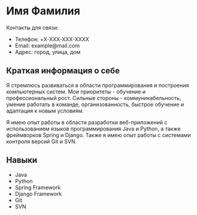 <!DOCTYPE html>
<html lang="en">
  <head>
    <meta charset="UTF-8">
    <title>Резюме - Имя Фамилия</title>
  </head>
  <body>
    <h1>Имя Фамилия</h1>
    <p>Контакты для связи:</p>
    <ul>
      <li>Телефон: +X-XXX-XXX-XXXX</li>
      <li>Email: example@mail.com</li>
      <li>Адрес: город, улица, дом</li>
    </ul>
    <h2>Краткая информация о себе</h2>
    <p>Я стремлюсь развиваться в области программирования и построения компьютерных систем. Мои приоритеты - обучение и профессиональный рост. Сильные стороны - коммуникабельность, умение работать в команде, организованность, быстрое обучение и адаптация к новым условиям.</p>
    <p>Я имею опыт работы в области разработки веб-приложений с использованием языков программирования Java и Python, а также фреймворков Spring и Django. Также я имею опыт работы с системами контроля версий Git и SVN.</p>
    <h2>Навыки</h2>
    <ul>
      <li>Java</li>
      <li>Python</li>
      <li>Spring Framework</li>
      <li>Django Framework</li>
      <li>Git</li>
      <li>SVN</li>
    </ul>
  </body>
</html>
